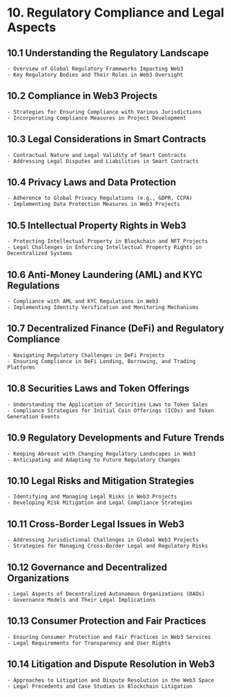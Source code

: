 # 10.  **Regulatory Compliance and Legal Aspects**

## 10.1 **Understanding the Regulatory Landscape**
    - Overview of Global Regulatory Frameworks Impacting Web3
    - Key Regulatory Bodies and Their Roles in Web3 Oversight

## 10.2 **Compliance in Web3 Projects**
    - Strategies for Ensuring Compliance with Various Jurisdictions
    - Incorporating Compliance Measures in Project Development

## 10.3 **Legal Considerations in Smart Contracts**
    - Contractual Nature and Legal Validity of Smart Contracts
    - Addressing Legal Disputes and Liabilities in Smart Contracts

## 10.4 **Privacy Laws and Data Protection**
    - Adherence to Global Privacy Regulations (e.g., GDPR, CCPA)
    - Implementing Data Protection Measures in Web3 Projects

## 10.5 **Intellectual Property Rights in Web3**
    - Protecting Intellectual Property in Blockchain and NFT Projects
    - Legal Challenges in Enforcing Intellectual Property Rights in Decentralized Systems

## 10.6 **Anti-Money Laundering (AML) and KYC Regulations**
    - Compliance with AML and KYC Regulations in Web3
    - Implementing Identity Verification and Monitoring Mechanisms

## 10.7 **Decentralized Finance (DeFi) and Regulatory Compliance**
    - Navigating Regulatory Challenges in DeFi Projects
    - Ensuring Compliance in DeFi Lending, Borrowing, and Trading Platforms

## 10.8 **Securities Laws and Token Offerings**
    - Understanding the Application of Securities Laws to Token Sales
    - Compliance Strategies for Initial Coin Offerings (ICOs) and Token Generation Events

## 10.9 **Regulatory Developments and Future Trends**
    - Keeping Abreast with Changing Regulatory Landscapes in Web3
    - Anticipating and Adapting to Future Regulatory Changes

## 10.10 **Legal Risks and Mitigation Strategies**
    - Identifying and Managing Legal Risks in Web3 Projects
    - Developing Risk Mitigation and Legal Compliance Strategies

## 10.11 **Cross-Border Legal Issues in Web3**
    - Addressing Jurisdictional Challenges in Global Web3 Projects
    - Strategies for Managing Cross-Border Legal and Regulatory Risks

## 10.12 **Governance and Decentralized Organizations**
    - Legal Aspects of Decentralized Autonomous Organizations (DAOs)
    - Governance Models and Their Legal Implications

## 10.13 **Consumer Protection and Fair Practices**
    - Ensuring Consumer Protection and Fair Practices in Web3 Services
    - Legal Requirements for Transparency and User Rights

## 10.14 **Litigation and Dispute Resolution in Web3**
    - Approaches to Litigation and Dispute Resolution in the Web3 Space
    - Legal Precedents and Case Studies in Blockchain Litigation